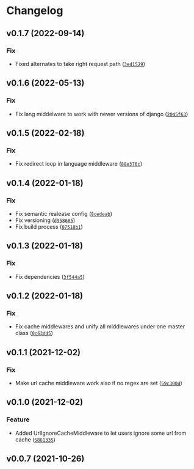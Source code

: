 # Changelog

<!--next-version-placeholder-->

## v0.1.7 (2022-09-14)
### Fix
* Fixed alternates to take right request path ([`3ed1529`](https://github.com/lotrekagency/djlotrek/commit/3ed1529dae8bb58ef387cfd7f2b195dbd4680f8d))

## v0.1.6 (2022-05-13)
### Fix
* Fix lang middelware to work with newer versions of django ([`2045f63`](https://github.com/lotrekagency/djlotrek/commit/2045f63f466869073278e2934e383a36d9a23799))

## v0.1.5 (2022-02-18)
### Fix
* Fix redirect loop in language middleware ([`88e376c`](https://github.com/lotrekagency/djlotrek/commit/88e376c503a8e66a9f83a5aff6a24a69207c9d65))

## v0.1.4 (2022-01-18)
### Fix
* Fix semantic realease config ([`8cedeab`](https://github.com/lotrekagency/djlotrek/commit/8cedeab0280aab206ddd8f9c9717f5c77028f463))
* Fix versioning ([`d958685`](https://github.com/lotrekagency/djlotrek/commit/d958685b43fea737b2aa6fc64c23921304d1158a))
* Fix build process ([`07518b1`](https://github.com/lotrekagency/djlotrek/commit/07518b1d7b5700253b131ef576296c3e83bcbe2f))

## v0.1.3 (2022-01-18)
### Fix
* Fix dependencies ([`3f544a5`](https://github.com/lotrekagency/djlotrek/commit/3f544a56c54b07db01b432ac03ad525c58bf80d8))

## v0.1.2 (2022-01-18)
### Fix
* Fix cache middlewares and unify all middlewares under one master class ([`0c63d45`](https://github.com/lotrekagency/djlotrek/commit/0c63d4512a32be59c5315a28e4a16772ca085b00))

## v0.1.1 (2021-12-02)
### Fix
* Make url cache middleware work also if no regex are set ([`59c3004`](https://github.com/lotrekagency/djlotrek/commit/59c300485f885fc117b54301e02a59b5a6953508))

## v0.1.0 (2021-12-02)
### Feature
* Added UrlIgnoreCacheMiddleware to let users ignore some url from cache ([`5861335`](https://github.com/lotrekagency/djlotrek/commit/5861335bcbd4a7912b5359be896cdc8992bd797e))

## v0.0.7 (2021-10-26)

